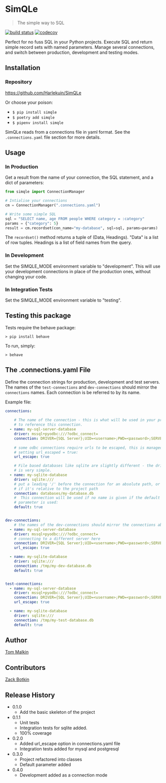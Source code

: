 
# SimQLe

> The simple way to SQL


[![build status](http://img.shields.io/travis/Harlekuin/SimQLe/master.svg?style=flat)](https://travis-ci.org/Harlekuin/SimQLe)
[![codecov](https://codecov.io/gh/Harlekuin/SimQLe/branch/master/graph/badge.svg)](https://codecov.io/gh/Harlekuin/SimQLe)


Perfect for no fuss SQL in your Python projects. Execute SQL and return simple
record sets with named parameters. Manage several connections, and switch 
between production, development and testing modes.

## Installation

### Repository
https://github.com/Harlekuin/SimQLe

Or choose your poison:

- `$ pip install simqle`
- `$ poetry add simqle`
- `$ pipenv install simqle`

SimQLe reads from a connections file in yaml format. See the 
`.connections.yaml` file section for more details.

## Usage

### In Production

Get a result from the name of your connection, the SQL statement, and a dict
of parameters:

```python
from simqle import ConnectionManager

# Intialise your connections
cm = ConnectionManager(".connections.yaml")

# Write some simple SQL
sql = "SELECT name, age FROM people WHERE category = :category"
params = {"category": 5}
result = cm.recordset(con_name="my-database", sql=sql, params=params)
```

The `recordset()` method returns a tuple of (Data, Headings). "Data" is a list of row tuples.
Headings is a list of field names from the query.


### In Development

Set the SIMQLE_MODE environment variable to "development". This will use your
development connections in place of the production ones, without changing
your code.


### In Integration Tests

Set the SIMQLE_MODE environment variable to "testing".

## Testing this package

Tests require the behave package:

`> pip install behave`

To run, simply:

`> behave`


## The .connections.yaml File
Define the connection strings for production, development and test servers. The
names of the `test-connections` and `dev-connections` should mirror the 
`connections` names. Each connection is be referred to by its name.

Example file:

```yaml
connections:
 
    # The name of the connection - this is what will be used in your project
    # to reference this connection.
  - name: my-sql-server-database
    driver: mssql+pyodbc:///?odbc_connect=
    connection: DRIVER={SQL Server};UID=<username>;PWD=<password>;SERVER=<my-server>
 
    # some odbc connections require urls to be escaped, this is managed by
    # setting url_escaped = true:
    url_escape: true

    # File based databases like sqlite are slightly different - the driver
    # is very simple.
  - name: my-sqlite-database
    driver: sqlite:///
    # put a leading '/' before the connection for an absolute path, or omit
    # if it's relative to the project path
    connection: databases/my-database.db
    #  This connection will be used if no name is given if the default 
    # parameter is used:
    default: true


dev-connections:
    # the names of the dev-connections should mirror the connections above.
  - name: my-sql-server-database
    driver: mssql+pyodbc:///?odbc_connect=
    # connecting to a different server here
    connection: DRIVER={SQL Server};UID=<username>;PWD=<password>;SERVER=<my-dev-server>
    url_escape: true    

  - name: my-sqlite-database
    driver: sqlite:///
    connection: /tmp/my-dev-database.db
    default: true


test-connections:
  - name: my-sql-server-database
    driver: mssql+pyodbc:///?odbc_connect=
    connection: DRIVER={SQL Server};UID=<username>;PWD=<password>;SERVER=<my-test-server>
    url_escape: true    

  - name: my-sqlite-database
    driver: sqlite:///
    connection: /tmp/my-test-database.db
    default: true
```

## Author

[Tom Malkin](https://github.com/Harlekuin)

## Contributors

[Zack Botkin](https://github.com/ZackBotkin)

## Release History

- 0.1.0
	- Add the basic skeleton of the project
- 0.1.1
  - Unit tests
  - Integration tests for sqlite added.
  - 100% coverage
- 0.2.0
  - Added url_escape option in connections.yaml file
  - Integration tests added for mysql and postgresql
- 0.3.0
  - Project refactored into classes
  - Default parameter added
- 0.4.0
  - Development added as a connection mode

